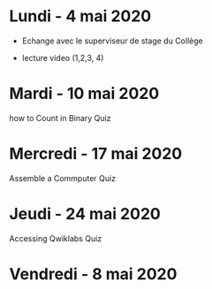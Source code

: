 # Lundi - 4 mai 2020

* Echange avec le superviseur de stage du Collège

* lecture video (1,2,3, 4)

# Mardi - 10 mai 2020
how to Count in Binary
Quiz
# Mercredi -  17 mai 2020
Assemble a Commputer
Quiz
# Jeudi - 24 mai 2020
Accessing Qwiklabs
Quiz
# Vendredi - 8 mai 2020
